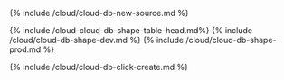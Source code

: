 {% include /cloud/cloud-db-new-source.md %}

{% include /cloud-cloud-db-shape-table-head.md%}
{% include /cloud/cloud-db-shape-dev.md %}
{% include /cloud/cloud-db-shape-prod.md %}

{% include /cloud/cloud-db-click-create.md %}
